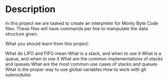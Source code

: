 # Description
In this project we are tasked to create an interpreter for Monty Byte Code files. These files will have commands per line to manipulate the data structure given.  

What you should learn from this project:

What do LIFO and FIFO mean
What is a stack, and when to use it
What is a queue, and when to use it
What are the common implementations of stacks and queues
What are the most common use cases of stacks and queues
What is the proper way to use global variables
How to work with git submodules
